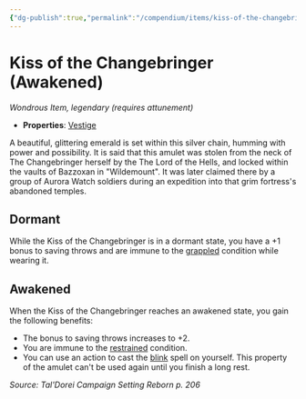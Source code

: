 ```yaml
---
{"dg-publish":true,"permalink":"/compendium/items/kiss-of-the-changebringer-awakened-tdcsr/","tags":["compendium/src/5e/tdcsr","item/attunement/required","item/property/vestige","item/rarity/legendary","item/wondrous"]}
---
```


# Kiss of the Changebringer (Awakened)
*Wondrous Item, legendary (requires attunement)*  

- **Properties**: [Vestige](rules/item-properties.md#Vestige)

A beautiful, glittering emerald is set within this silver chain, humming with power and possibility. It is said that this amulet was stolen from the neck of The Changebringer herself by the The Lord of the Hells, and locked within the vaults of Bazzoxan in "Wildemount". It was later claimed there by a group of Aurora Watch soldiers during an expedition into that grim fortress's abandoned temples.

## Dormant

While the Kiss of the Changebringer is in a dormant state, you have a +1 bonus to saving throws and are immune to the [grappled](rules/conditions.md#grappled) condition while wearing it.

## Awakened

When the Kiss of the Changebringer reaches an awakened state, you gain the following benefits:

- The bonus to saving throws increases to +2.  
- You are immune to the [restrained](rules/conditions.md#restrained) condition.  
- You can use an action to cast the [blink](compendium/spells/blink.md) spell on yourself. This property of the amulet can't be used again until you finish a long rest.  

*Source: Tal'Dorei Campaign Setting Reborn p. 206*